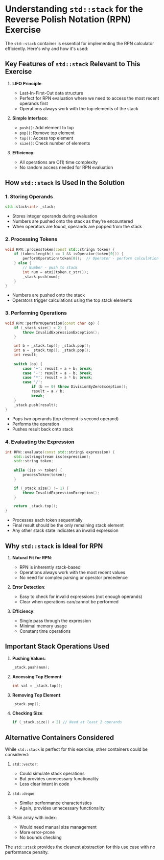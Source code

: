 # Understanding `std::stack` for the Reverse Polish Notation (RPN) Exercise

The `std::stack` container is essential for implementing the RPN calculator efficiently. Here's why and how it's used:

## Key Features of `std::stack` Relevant to This Exercise

1. **LIFO Principle**:
   - Last-In-First-Out data structure
   - Perfect for RPN evaluation where we need to access the most recent operands first
   - Operations always work with the top elements of the stack

2. **Simple Interface**:
   - `push()`: Add element to top
   - `pop()`: Remove top element
   - `top()`: Access top element
   - `size()`: Check number of elements

3. **Efficiency**:
   - All operations are O(1) time complexity
   - No random access needed for RPN evaluation

## How `std::stack` is Used in the Solution

### 1. Storing Operands

```cpp
std::stack<int> _stack;
```

- Stores integer operands during evaluation
- Numbers are pushed onto the stack as they're encountered
- When operators are found, operands are popped from the stack

### 2. Processing Tokens

```cpp
void RPN::processToken(const std::string& token) {
    if (token.length() == 1 && isOperator(token[0])) {
        performOperation(token[0]);  // Operator - perform calculation
    } else {
        // Number - push to stack
        int num = atoi(token.c_str());
        _stack.push(num);
    }
}
```

- Numbers are pushed onto the stack
- Operators trigger calculations using the top stack elements

### 3. Performing Operations

```cpp
void RPN::performOperation(const char op) {
    if (_stack.size() < 2) {
        throw InvalidExpressionException();
    }

    int b = _stack.top(); _stack.pop();
    int a = _stack.top(); _stack.pop();
    int result;
    
    switch (op) {
        case '+': result = a + b; break;
        case '-': result = a - b; break;
        case '*': result = a * b; break;
        case '/': 
            if (b == 0) throw DivisionByZeroException();
            result = a / b; 
            break;
    }
    _stack.push(result);
}
```

- Pops two operands (top element is second operand)
- Performs the operation
- Pushes result back onto stack

### 4. Evaluating the Expression

```cpp
int RPN::evaluate(const std::string& expression) {
    std::istringstream iss(expression);
    std::string token;
    
    while (iss >> token) {
        processToken(token);
    }

    if (_stack.size() != 1) {
        throw InvalidExpressionException();
    }

    return _stack.top();
}
```

- Processes each token sequentially
- Final result should be the only remaining stack element
- Any other stack state indicates an invalid expression

## Why `std::stack` is Ideal for RPN

1. **Natural Fit for RPN**:
   - RPN is inherently stack-based
   - Operations always work with the most recent values
   - No need for complex parsing or operator precedence

2. **Error Detection**:
   - Easy to check for invalid expressions (not enough operands)
   - Clear when operations can/cannot be performed

3. **Efficiency**:
   - Single pass through the expression
   - Minimal memory usage
   - Constant time operations

## Important Stack Operations Used

1. **Pushing Values**:
   ```cpp
   _stack.push(num);
   ```

2. **Accessing Top Element**:
   ```cpp
   int val = _stack.top();
   ```

3. **Removing Top Element**:
   ```cpp
   _stack.pop();
   ```

4. **Checking Size**:
   ```cpp
   if (_stack.size() < 2) // Need at least 2 operands
   ```

## Alternative Containers Considered

While `std::stack` is perfect for this exercise, other containers could be considered:

1. `std::vector`:
   - Could simulate stack operations
   - But provides unnecessary functionality
   - Less clear intent in code

2. `std::deque`:
   - Similar performance characteristics
   - Again, provides unnecessary functionality

3. Plain array with index:
   - Would need manual size management
   - More error-prone
   - No bounds checking

The `std::stack` provides the cleanest abstraction for this use case with no performance penalty.